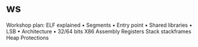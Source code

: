 # ws

Workshop plan:
ELF explained
•	Segments
•	Entry point
•	Shared libraries
•	LSB
•	Architecture
•	32/64 bits
X86
Assembly
Registers
Stack
stackframes
Heap
Protections 

